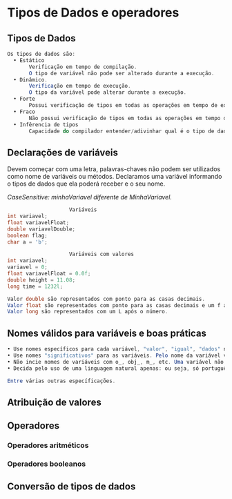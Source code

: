 # Tipos de Dados e operadores
## Tipos de Dados
```java
Os tipos de dados são:
  • Estático
       Verificação em tempo de compilação.
       O tipo de variável não pode ser alterado durante a execução.
  • Dinâmico.
       Verificação em tempo de execução.
       O tipo da variável pode alterar durante a execução.
  • Forte
       Possui verificação de tipos em todas as operações em tempo de execução ou compilação.
  • Fraco 
       Não possui verificação de tipos em todas as operações em tempo de execução ou compilação.
  • Infêrencia de tipos
       Capacidade do compilador entender/adivinhar qual é o tipo de dados de determinada variável sem ter sido declarada no código.
```
## Declarações de variáveis

Devem começar com uma letra, palavras-chaves não podem ser utilizados como nome de variáveis ou métodos.
Declaramos uma variável informando o tipos de dados que ela poderá receber e o seu nome.

*CaseSensitive: minhaVariavel diferente de MinhaVariavel.*

```java
                    Variáveis
int variavel;
float variavelFloat;
double variavelDouble;
boolean flag;
char a = 'b';
```
```java
                    Variáveis com valores
int variavel;
variavel = 0;
float variavelFloat = 0.0f;
double height = 11.08;
long time = 1232l;

Valor double são representados com ponto para as casas decimais.
Valor float são representados com ponto para as casas decimais e um f após o número.
Valor long são representados com um L após o número.
```
##  Nomes válidos para variáveis e boas práticas
```java
• Use nomes específicos para cada variável, "valor", "igual", "dados" não são nomes validos para nenhum caso.
• Use nomes "significativos" para as variáveis. Pelo nome da variável você deve ser capaz de saber o que ela contém.
• Não incie nomes de variáveis com o_, obj_, m_, etc. Uma variável não precisa de prefixos indicando o estado da variável.
• Decida pelo uso de uma linguagem natural apenas: ou seja, só português ou só ingles.

Entre várias outras específicações.
```
## Atribuição de valores
## Operadores
### Operadores aritméticos
### Operadores booleanos
## Conversão de tipos de dados

